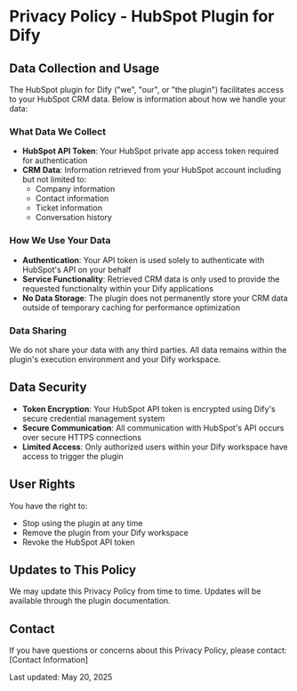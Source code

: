 # Privacy Policy - HubSpot Plugin for Dify

## Data Collection and Usage

The HubSpot plugin for Dify ("we", "our", or "the plugin") facilitates access to your HubSpot CRM data. Below is information about how we handle your data:

### What Data We Collect

- **HubSpot API Token**: Your HubSpot private app access token required for authentication
- **CRM Data**: Information retrieved from your HubSpot account including but not limited to:
  - Company information
  - Contact information
  - Ticket information
  - Conversation history

### How We Use Your Data

- **Authentication**: Your API token is used solely to authenticate with HubSpot's API on your behalf
- **Service Functionality**: Retrieved CRM data is only used to provide the requested functionality within your Dify applications
- **No Data Storage**: The plugin does not permanently store your CRM data outside of temporary caching for performance optimization

### Data Sharing

We do not share your data with any third parties. All data remains within the plugin's execution environment and your Dify workspace.

## Data Security

- **Token Encryption**: Your HubSpot API token is encrypted using Dify's secure credential management system
- **Secure Communication**: All communication with HubSpot's API occurs over secure HTTPS connections
- **Limited Access**: Only authorized users within your Dify workspace have access to trigger the plugin

## User Rights

You have the right to:
- Stop using the plugin at any time
- Remove the plugin from your Dify workspace
- Revoke the HubSpot API token

## Updates to This Policy

We may update this Privacy Policy from time to time. Updates will be available through the plugin documentation.

## Contact

If you have questions or concerns about this Privacy Policy, please contact:
[Contact Information]

Last updated: May 20, 2025